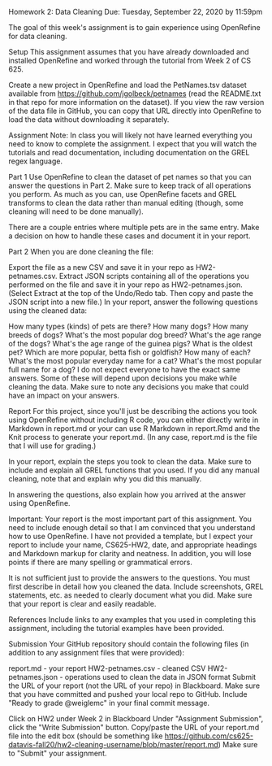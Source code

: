 Homework 2: Data Cleaning
Due: Tuesday, September 22, 2020 by 11:59pm

The goal of this week's assignment is to gain experience using OpenRefine for data cleaning.

Setup
This assignment assumes that you have already downloaded and installed OpenRefine and worked through the tutorial from Week 2 of CS 625.

Create a new project in OpenRefine and load the PetNames.tsv dataset available from https://github.com/jgolbeck/petnames (read the README.txt in that repo for more information on the dataset). If you view the raw version of the data file in GitHub, you can copy that URL directly into OpenRefine to load the data without downloading it separately.

Assignment
Note: In class you will likely not have learned everything you need to know to complete the assignment. I expect that you will watch the tutorials and read documentation, including documentation on the GREL regex language.

Part 1
Use OpenRefine to clean the dataset of pet names so that you can answer the questions in Part 2. Make sure to keep track of all operations you perform. As much as you can, use OpenRefine facets and GREL transforms to clean the data rather than manual editing (though, some cleaning will need to be done manually).

There are a couple entries where multiple pets are in the same entry. Make a decision on how to handle these cases and document it in your report.

Part 2
When you are done cleaning the file:

Export the file as a new CSV and save it in your repo as HW2-petnames.csv.
Extract JSON scripts containing all of the operations you performed on the file and save it in your repo as HW2-petnames.json. (Select Extract at the top of the Undo/Redo tab. Then copy and paste the JSON script into a new file.)
In your report, answer the following questions using the cleaned data:

How many types (kinds) of pets are there?
How many dogs?
How many breeds of dogs?
What's the most popular dog breed?
What's the age range of the dogs?
What's the age range of the guinea pigs?
What is the oldest pet?
Which are more popular, betta fish or goldfish? How many of each?
What's the most popular everyday name for a cat?
What's the most popular full name for a dog?
I do not expect everyone to have the exact same answers. Some of these will depend upon decisions you make while cleaning the data. Make sure to note any decisions you make that could have an impact on your answers.

Report
For this project, since you'll just be describing the actions you took using OpenRefine without including R code, you can either directly write in Markdown in report.md or your can use R Markdown in report.Rmd and the Knit process to generate your report.md. (In any case, report.md is the file that I will use for grading.)

In your report, explain the steps you took to clean the data. Make sure to include and explain all GREL functions that you used. If you did any manual cleaning, note that and explain why you did this manually.

In answering the questions, also explain how you arrived at the answer using OpenRefine.

Important: Your report is the most important part of this assignment. You need to include enough detail so that I am convinced that you understand how to use OpenRefine. I have not provided a template, but I expect your report to include your name, CS625-HW2, date, and appropriate headings and Markdown markup for clarity and neatness. In addition, you will lose points if there are many spelling or grammatical errors.

It is not sufficient just to provide the answers to the questions. You must first describe in detail how you cleaned the data. Include screenshots, GREL statements, etc. as needed to clearly document what you did. Make sure that your report is clear and easily readable.

References
Include links to any examples that you used in completing this assignment, including the tutorial examples have been provided.

Submission
Your GitHub repository should contain the following files (in addition to any assignment files that were provided):

report.md - your report
HW2-petnames.csv - cleaned CSV
HW2-petnames.json - operations used to clean the data in JSON format
Submit the URL of your report (not the URL of your repo) in Blackboard. Make sure that you have committed and pushed your local repo to GitHub. Include "Ready to grade @weiglemc" in your final commit message.

Click on HW2 under Week 2 in Blackboard
Under "Assignment Submission", click the "Write Submission" button.
Copy/paste the URL of your report.md file into the edit box (should be something like https://github.com/cs625-datavis-fall20/hw2-cleaning-username/blob/master/report.md)
Make sure to "Submit" your assignment.